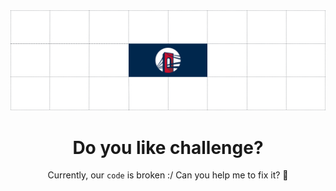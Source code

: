 <!-- markdownlint-disable MD033 MD041 -->

<div align="center">
  <img src="https://raw.githubusercontent.com/london-bridge/.github/main/assets/images/grid.svg" alt="London Bridge Logo">

  <h1>Do you like challenge?</h1>

  <p>Currently, our <code>code</code> is broken :/ Can you help me to fix it? 🤖</p>
</div>

